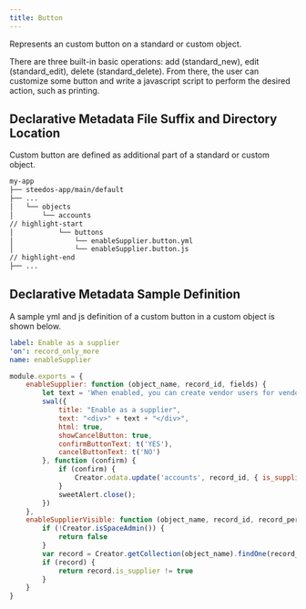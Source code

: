 ```yaml
---
title: Button
---
```


Represents an custom button on a standard or custom object.

There are three built-in basic operations: add (standard_new), edit (standard_edit), delete (standard_delete). From there, the user can customize some button and write a javascript script to perform the desired action, such as printing.

## Declarative Metadata File Suffix and Directory Location

Custom button are defined as additional part of a standard or custom object.

```sh
my-app
├── steedos-app/main/default
├── ...
│   └── objects
│       └── accounts
// highlight-start
│           └── buttons
│               └── enableSupplier.button.yml
│               └── enableSupplier.button.js
// highlight-end
├── ...
```

## Declarative Metadata Sample Definition

A sample yml and js definition of a custom button in a custom object is shown below.

```yml title="my-app/steedos-app/main/default/objects/accounts/buttons/enableSupplier.button.yml"
label: Enable as a supplier
'on': record_only_more
name: enableSupplier
```

```js title="my-app/steedos-app/main/default/objects/accounts/buttons/enableSupplier.button.js"
module.exports = {
    enableSupplier: function (object_name, record_id, fields) {
        let text = 'When enabled, you can create vendor users for vendor associated contacts. Are you sure?';
        swal({
            title: "Enable as a supplier",
            text: "<div>" + text + "</div>",
            html: true,
            showCancelButton: true,
            confirmButtonText: t('YES'),
            cancelButtonText: t('NO')
        }, function (confirm) {
            if (confirm) {
                Creator.odata.update('accounts', record_id, { is_supplier: true })
            }
            sweetAlert.close();
        })
    },
    enableSupplierVisible: function (object_name, record_id, record_permissions) {
        if (!Creator.isSpaceAdmin()) {
            return false
        }
        var record = Creator.getCollection(object_name).findOne(record_id);
        if (record) {
            return record.is_supplier != true
        }
    }
}
```
